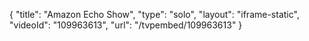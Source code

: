{
    "title": "Amazon Echo Show",
    "type": "solo",
    "layout": "iframe-static",
    "videoId": "109963613",
    "url": "\/tvpembed\/109963613"
}
